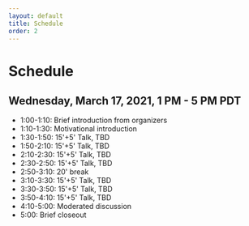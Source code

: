 ```yaml
---
layout: default
title: Schedule
order: 2
---
```


# Schedule

## Wednesday, March 17, 2021, 1 PM - 5 PM PDT

- 1:00-1:10: Brief introduction from organizers
- 1:10-1:30: Motivational introduction
- 1:30-1:50: 15'+5' Talk, TBD
- 1:50-2:10: 15'+5' Talk, TBD
- 2:10-2:30: 15'+5' Talk, TBD
- 2:30-2:50: 15'+5' Talk, TBD
- 2:50-3:10: 20' break
- 3:10-3:30: 15'+5' Talk, TBD
- 3:30-3:50: 15'+5' Talk, TBD
- 3:50-4:10: 15'+5' Talk, TBD
- 4:10-5:00: Moderated discussion
- 5:00: Brief closeout 
